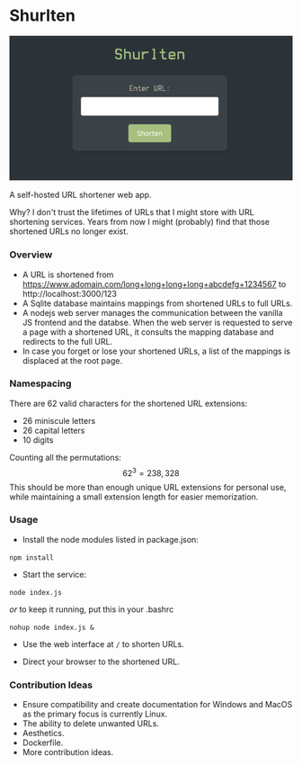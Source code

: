 # Shurlten

![Example Image](docs/example_image.png)

A self-hosted URL shortener web app.

Why? I don't trust the lifetimes of URLs that I might store with URL shortening services. Years from now I might (probably) find that those shortened URLs no longer exist. 

### Overview

- A URL is shortened from https://www.adomain.com/long+long+long+long+abcdefg+1234567 to http://localhost:3000/123
- A Sqlite database maintains mappings from shortened URLs to full URLs.
- A nodejs web server manages the communication between the vanilla JS frontend and the databse. When the web server is requested to serve a page with a shortened URL, it consults the mapping database and redirects to the full URL.
- In case you forget or lose your shortened URLs, a list of the mappings is displaced at the root page.

### Namespacing

There are 62 valid characters for the shortened URL extensions:

- 26 miniscule letters
- 26 capital letters
- 10 digits

Counting all the permutations:
$$
62^3 = 238,328
$$
This should be more than enough unique URL extensions for personal use, while maintaining a small extension length for easier memorization.

### Usage

- Install the node modules listed in package.json:

`npm install`

- Start the service:

`node index.js` 

*or* to keep it running, put this in your .bashrc

`nohup node index.js &`

- Use the web interface at `/` to shorten URLs. 

- Direct your browser to the shortened URL. 

### Contribution Ideas

- Ensure compatibility and create documentation for Windows and MacOS as the primary focus is currently Linux.
- The ability to delete unwanted URLs.
- Aesthetics.
- Dockerfile.
- More contribution ideas.
